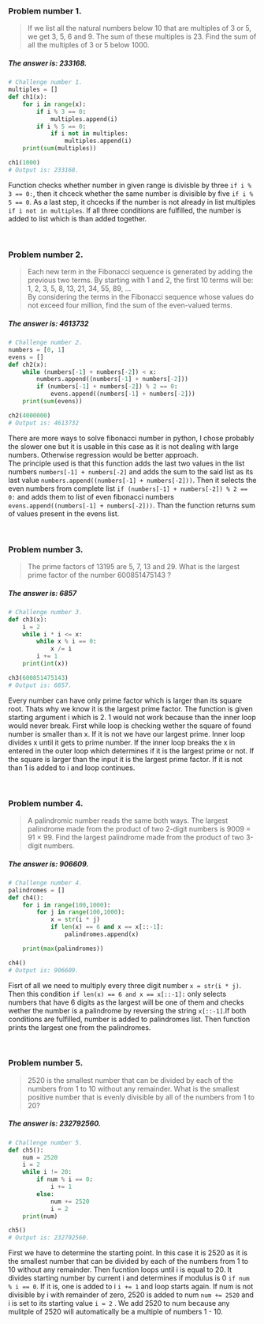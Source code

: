 ### Problem number 1.

> If we list all the natural numbers below 10 that are multiples of 3 or 5, we get 3, 5, 6 and 9. The sum of these multiples is 23.
> Find the sum of all the multiples of 3 or 5 below 1000.  
##### The answer is: 233168.

```python
# Challenge number 1.
multiples = []
def ch1(x):
    for i in range(x):
        if i % 3 == 0:
            multiples.append(i)
        if i % 5 == 0:
            if i not in multiples:
                multiples.append(i)
    print(sum(multiples))

ch1(1000)
# Output is: 233168.
```

Function checks whether number in given range is divisble by three ` if i % 3 == 0: `, then it chceck whether the same number is divisible by five `if i % 5 == 0`. As a last step, it chcecks if the number is not already in list multiples `if i not in multiples`. If all three conditions are fulfilled, the number is added to list which is than added together.
  
<br />  
  
### Problem number 2.

> Each new term in the Fibonacci sequence is generated by adding the previous two terms. By starting with 1 and 2, the first 10 terms   will be:  
> 1, 2, 3, 5, 8, 13, 21, 34, 55, 89, ...  
> By considering the terms in the Fibonacci sequence whose values do not exceed four million, find the sum of the even-valued terms.  
##### The answer is: 4613732

```python
# Challenge number 2.
numbers = [0, 1]
evens = []
def ch2(x):
    while (numbers[-1] + numbers[-2]) < x:
        numbers.append((numbers[-1] + numbers[-2]))
        if (numbers[-1] + numbers[-2]) % 2 == 0:
            evens.append((numbers[-1] + numbers[-2]))
    print(sum(evens))

ch2(4000000)
# Output is: 4613732
```

There are more ways to solve fibonacci number in python, I chose probably the slower one but it is usable in this case as it is not dealing with large numbers. Otherwise regression would be better approach.  
The principle used is that this function adds the last two values in the list numbers `numbers[-1] + numbers[-2]` and adds the sum to the said list as its last value `numbers.append((numbers[-1] + numbers[-2]))`. Then it selects the even numbers from complete list `if (numbers[-1] + numbers[-2]) % 2 == 0:` and adds them to list of even fibonacci numbers `evens.append((numbers[-1] + numbers[-2]))`. Than the function returns sum of values present in the evens list.
  
<br />   
  
### Problem number 3.
> The prime factors of 13195 are 5, 7, 13 and 29.
> What is the largest prime factor of the number 600851475143 ?  
##### The answer is: 6857

```python
# Challenge number 3.
def ch3(x):
    i = 2
    while i * i <= x:
        while x % i == 0:
            x /= i
        i += 1
    print(int(x))

ch3(600851475143)
# Output is: 6857.
```

Every number can have only prime factor which is larger than its square root. Thats why we know it is the largest prime factor. The function is given starting argument i which is 2. 1 would not work because than the inner loop would never break. First while loop is checking wether the square of found number is smaller than x. If it is not we have our largest prime. Inner loop divides x until it gets to prime number. If the inner loop breaks the x in entered in the outer loop which determines if it is the largest prime or not. If the square is larger than the input it is the largest prime factor. If it is not than 1 is added to i and loop continues.
 
 <br />
 
  ### Problem number 4.
> A palindromic number reads the same both ways. The largest palindrome made from the product of two 2-digit numbers is 9009 = 91 × 99.
> Find the largest palindrome made from the product of two 3-digit numbers.
##### The answer is: 906609.

```python
# Challenge number 4.
palindromes = []
def ch4():
    for i in range(100,1000):
        for j in range(100,1000):
            x = str(i * j)
            if len(x) == 6 and x == x[::-1]:
                palindromes.append(x)

    print(max(palindromes))

ch4()
# Output is: 906609.
```

Fisrt of all we need to multiply every three digit number `x = str(i * j)`.   
Then this condition `if len(x) == 6 and x == x[::-1]:` only selects numbers that have 6 digits as the largest will be one of them and checks wether the number is a palindrome by reversing the string  `x[::-1]`.If both conditions are fulfilled, number is added to palindromes list. Then function prints the largest one from the palindromes.

<br />

### Problem number 5.
> 2520 is the smallest number that can be divided by each of the numbers from 1 to 10 without any remainder.
> What is the smallest positive number that is evenly divisible by all of the numbers from 1 to 20?
##### The answer is: 232792560.

```python
# Challenge number 5.
def ch5():
    num = 2520
    i = 2
    while i != 20:
        if num % i == 0:
            i += 1
        else:
            num += 2520
            i = 2
    print(num)

ch5()
# Output is: 232792560.
```

First we have to determine the starting point. In this case it is 2520 as it is the smallest number that can be divided by each of the numbers from 1 to 10 without any remainder. Then fucntion loops until i is equal to 20. It divides starting number by current i and determines if modulus is 0 `if num % i == 0`. If it is, one is added to i `i += 1` and loop starts again. If num is not divisible by i with remainder of zero, 2520 is added to num `num += 2520` and i is set to its starting value `i = 2` . We add 2520 to num because any mulitple of 2520 will automatically be a multiple of numbers 1 - 10.
